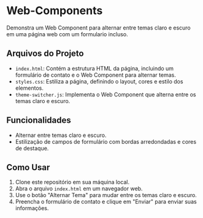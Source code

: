 # Web-Components

 Demonstra um Web Component para alternar entre temas claro e escuro em uma página web com um formulario incluso.

## Arquivos do Projeto

- `index.html`: Contém a estrutura HTML da página, incluindo um formulário de contato e o Web Component para alternar temas.
- `styles.css`: Estiliza a página, definindo o layout, cores e estilo dos elementos.
- `theme-switcher.js`: Implementa o Web Component que alterna entre os temas claro e escuro.

## Funcionalidades

- Alternar entre temas claro e escuro.
- Estilização de campos de formulário com bordas arredondadas e cores de destaque.

## Como Usar

1. Clone este repositório em sua máquina local.
2. Abra o arquivo `index.html` em um navegador web.
3. Use o botão "Alternar Tema" para mudar entre os temas claro e escuro.
4. Preencha o formulário de contato e clique em "Enviar" para enviar suas informações.


